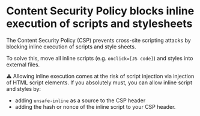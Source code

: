 # Content Security Policy blocks inline execution of scripts and stylesheets

The Content Security Policy (CSP) prevents cross-site scripting attacks by blocking inline execution of scripts and style sheets.

To solve this, move all inline scripts (e.g. `onclick=[JS code]`) and styles into external files.

⚠️ Allowing inline execution comes at the risk of script injection via injection of HTML script elements. If you absolutely must, you can allow inline script and styles by:

- adding `unsafe-inline` as a source to the CSP header
- adding the hash or nonce of the inline script to your CSP header.
